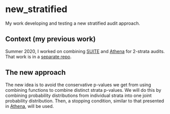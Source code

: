 # new_stratified
My work developing and testing a new stratified audit approach.

## Context (my previous work)
Summer 2020, I worked on combining [SUITE](https://github.com/pbstark/CORLA18/tree/master/code) and [Athena](https://github.com/gwexploratoryaudits/r2b2/tree/master) for 2-strata audits. That work is in a [separate repo](https://github.com/obroadrick/stratified_athena/tree/master).

## The new approach
The new idea is to avoid the conservative p-values we get from using combining functions to combine distinct strata p-values. We will do this by combining probability distributions from individual strata into one joint probability distribution. Then, a stopping condition, similar to that presented in [Athena](https://arxiv.org/abs/2008.02315), will be used.


